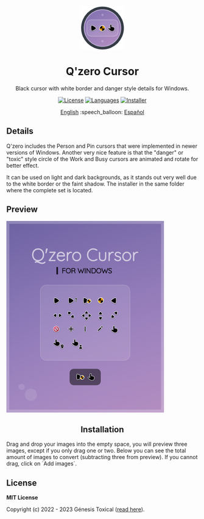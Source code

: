 <p align="center"></p>
<p align="center"><a href="#"><img width="115px" src="docs/assets/Logo-115px.png" align="center" alt="Drop Icons"/></a></p>
<h1 align="center">Q'zero Cursor</h1>
<p align="center">Black cursor with white border and danger style details for Windows.</p>

<p align="center">
 <a href="LICENSE"><img alt="License" src="https://img.shields.io/badge/License-MIT-9280FF?style=flat-square&labelColor=343B45"/></a>
 <a href="#"><img alt="Languages" src="https://img.shields.io/badge/Styles-1-9280FF?style=flat-square&labelColor=343B45"/></a>
 <a href="/installer%20src"><img alt="Installer" src="https://img.shields.io/badge/Installer-Yes-9280FF?style=flat-square&labelColor=343B45"/></a>
</p>

<p align="center">
<a href="README.md">English</a> :speech_balloon: <a href="README-es.md">Español</a>
</p>

## Details
Q'zero includes the Person and Pin cursors that were implemented in newer versions of Windows. Another very nice feature is that the "danger" or "toxic" style circle of the Work and Busy cursors are animated and rotate for better effect.

It can be used on light and dark backgrounds, as it stands out very well due to the white border or the faint shadow. The installer in the same folder where the complete set is located.

## Preview
<a href="#"><img src="docs/assets/Preview.png"/></a>

<h2 align="center">Installation</h2>
Drag and drop your images into the empty space, you will preview three images, except if you only drag one or two. Below you can see the total amount of images to convert (subtracting three from preview). If you cannot drag, click on `Add images`.

## License
**MIT License**

Copyright (c) 2022 - 2023 Génesis Toxical ([read here](LICENSE)).
